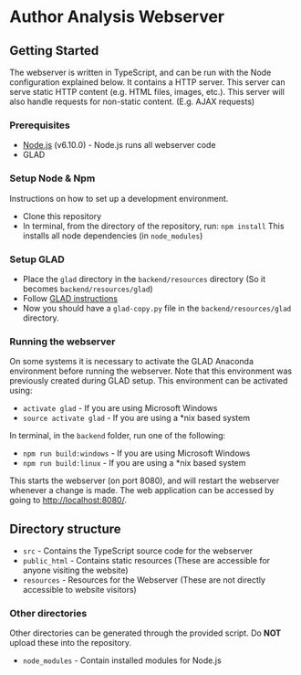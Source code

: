 # Author Analysis Webserver

## Getting Started
The webserver is written in TypeScript, and can be run with the Node configuration explained below.
It contains a HTTP server. This server can serve static HTTP content (e.g. HTML files, images, etc.).
This server will also handle requests for non-static content. (E.g. AJAX requests)

### Prerequisites

* [Node.js](https://nodejs.org/) (v6.10.0) - Node.js runs all webserver code
* GLAD

### Setup Node & Npm
Instructions on how to set up a development environment.

* Clone this repository
* In terminal, from the directory of the repository, run: `npm install`
  This installs all node dependencies (in `node_modules`)

### Setup GLAD

* Place the `glad` directory in the `backend/resources` directory (So it becomes `backend/resources/glad`)
* Follow [GLAD instructions](https://github.com/sixhobbits/rug-authorship-web)
* Now you should have a `glad-copy.py` file in the `backend/resources/glad` directory.
  
### Running the webserver
On some systems it is necessary to activate the GLAD Anaconda environment before running the webserver.
Note that this environment was previously created during GLAD setup. This environment can be activated using:

* `activate glad` - If you are using Microsoft Windows
* `source activate glad` - If you are using a *nix based system

In terminal, in the `backend` folder, run one of the following:

* `npm run build:windows` - If you are using Microsoft Windows
* `npm run build:linux` - If you are using a *nix based system

This starts the webserver (on port 8080), and will restart the webserver whenever a change is made.
The web application can be accessed by going to [http://localhost:8080/](http://localhost:8080/).

## Directory structure

* `src` - Contains the TypeScript source code for the webserver
* `public_html` - Contains static resources (These are accessible for anyone visiting the website)
* `resources` - Resources for the Webserver (These are not directly accessible to website visitors)

### Other directories
Other directories can be generated through the provided script. Do **NOT** upload these into the repository.

* `node_modules` - Contain installed modules for Node.js
